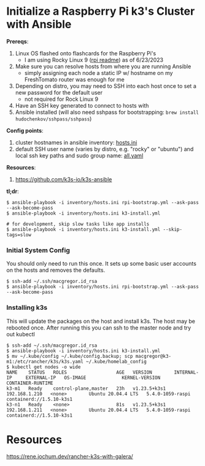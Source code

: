 # Initialize a Raspberry Pi k3's Cluster with Ansible

**Prereqs**:
1. Linux OS flashed onto flashcards for the Raspberry Pi's
    * I am using Rocky Linux 9 ([rpi readme](https://dl.rockylinux.org/pub/sig/9/altarch/aarch64/images/README.txt)) as of 6/23/2023
2. Make sure you can resolve hosts from where you are running Ansible
    * simply assigning each node a static IP w/ hostname on my FreshTomato router was enough for me
3. Depending on distro, you may need to SSH into each host once to set a new password for the default user
    * not required for Rock Linux 9
4. Have an SSH key generated to connect to hosts with
5. Ansible installed (will also need sshpass for bootstrapping: `brew install hudochenkov/sshpass/sshpass`)

**Config points**:
1. cluster hostnames in ansible inventory: [hosts.ini](./ansible/inventory/hosts.ini)
2. default SSH user name (varies by distro, e.g. "rocky" or "ubuntu") and local ssh key paths and sudo group name: [all.yaml](./ansible/inventory/group_vars/all.yaml)

**Resources**:
1. https://github.com/k3s-io/k3s-ansible

**tl;dr**:
```
$ ansible-playbook -i inventory/hosts.ini rpi-bootstrap.yml --ask-pass --ask-become-pass
$ ansible-playbook -i inventory/hosts.ini k3-install.yml

# for development, skip slow tasks like app installs
$ ansible-playbook -i inventory/hosts.ini k3-install.yml --skip-tags=slow
```

### Initial System Config
You should only need to run this once. It sets up some basic user accounts
on the hosts and removes the defaults.

```
$ ssh-add ~/.ssh/macgregor.id_rsa
$ ansible-playbook -i inventory/hosts.ini rpi-bootstrap.yml --ask-pass --ask-become-pass
```

### Installing k3s
This will update the packages on the host and install k3s. The host may be
rebooted once. After running this you can ssh to the master node and try out
kubectl

```
$ ssh-add ~/.ssh/macgregor.id_rsa
$ ansible-playbook -i inventory/hosts.ini k3-install.yml
$ mv ~/.kube/config ~/.kube/config.backup; scp macgregor@k3-m1:/etc/rancher/k3s/k3s.yaml ~/.kube/homelab_config
$ kubectl get nodes -o wide
NAME    STATUS   ROLES                  AGE   VERSION        INTERNAL-IP     EXTERNAL-IP   OS-IMAGE             KERNEL-VERSION     CONTAINER-RUNTIME
k3-m1   Ready    control-plane,master   23h   v1.23.5+k3s1   192.168.1.210   <none>        Ubuntu 20.04.4 LTS   5.4.0-1059-raspi   containerd://1.5.10-k3s1
k3-n1   Ready    <none>                 81s   v1.23.5+k3s1   192.168.1.211   <none>        Ubuntu 20.04.4 LTS   5.4.0-1059-raspi   containerd://1.5.10-k3s1
```

# Resources
https://rene.jochum.dev/rancher-k3s-with-galera/